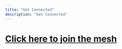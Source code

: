 ```yaml
---
title: "Get Connected"
description: "Get Connected"
---
```



# [Click here to join the mesh](https://forms.mesh.nycmesh.net/join)
